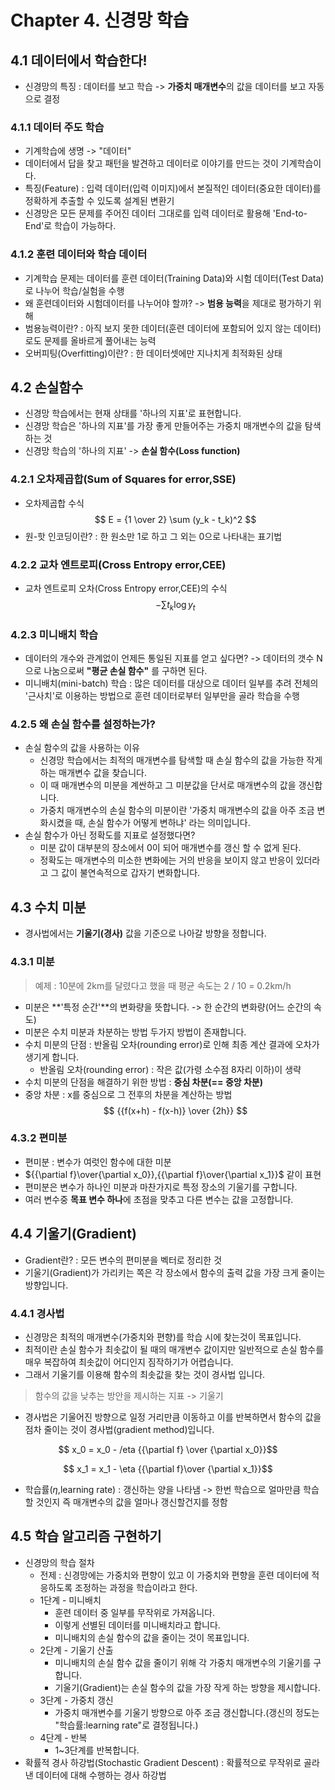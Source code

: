 # Chapter 4. 신경망 학습  

## 4.1 데이터에서 학습한다!
- 신경망의 특징 : 데이터를 보고 학습 -> **가중치 매개변수**의 값을 데이터를 보고 자동으로 결정  

### 4.1.1 데이터 주도 학습
- 기계학습에 생명 -> "데이터"
- 데이터에서 답을 찾고 패턴을 발견하고 데이터로 이야기를 만드는 것이 기계학습이다.
- 특징(Feature) : 입력 데이터(입력 이미지)에서 본질적인 데이터(중요한 데이터)를 정확하게 추출할 수 있도록 설계된 변환기
- 신경망은 모든 문제를 주어진 데이터 그대로를 입력 데이터로 활용해 'End-to-End'로 학습이 가능하다.  

### 4.1.2 훈련 데이터와 학습 데이터
- 기계학습 문제는 데이터를 훈련 데이터(Training Data)와 시험 데이터(Test Data)로 나누어 학습/실험을 수행
- 왜 훈련데이터와 시험데이터를 나누어야 할까? -> **범용 능력**을 제대로 평가하기 위해
- 범용능력이란? : 아직 보지 못한 데이터(훈련 데이터에 포함되어 있지 않는 데이터)로도 문제를 올바르게 풀어내는 능력
- 오버피팅(Overfitting)이란? : 한 데이터셋에만 지나치게 최적화된 상태  

## 4.2 손실함수
- 신경망 학습에서는 현재 상태를 '하나의 지표'로 표현합니다.
- 신경망 학습은 '하나의 지표'를 가장 좋게 만들어주는 가중치 매개변수의 값을 탐색하는 것
- 신경망 학습의 '하나의 지표' -> **손실 함수(Loss function)**  
### 4.2.1 오차제곱합(Sum of Squares for error,SSE)
- 오차제곱합 수식  
$$ E = {1 \over 2} \sum (y_k - t_k)^2
$$
- 원-핫 인코딩이란? : 한 원소만 1로 하고 그 외는 0으로 나타내는 표기법
### 4.2.2 교차 엔트로피(Cross Entropy error,CEE)
- 교차 엔트로피 오차(Cross Entropy error,CEE)의 수식
$$ -\sum{t_k\log{y_t}}
$$  
### 4.2.3 미니배치 학습 
- 데이터의 개수와 관계없이 언제든 통일된 지표를 얻고 싶다면? -> 데이터의 갯수 N으로 나눔으로써 **"평균 손실 함수"** 를 구하면 된다.
- 미니배치(mini-batch) 학습 : 많은 데이터를 대상으로 데이터 일부를 추려 전체의 '근사치'로 이용하는 방법으로 훈련 데이터로부터 일부만을 골라 학습을 수행  
### 4.2.5 왜 손실 함수를 설정하는가?
- 손실 함수의 값을 사용하는 이유
    - 신경망 학습에서는 최적의 매개변수를 탐색할 때 손실 함수의 값을 가능한 작게 하는 매개변수 값을 찾습니다.
    - 이 때 매개변수의 미분을 계싼하고 그 미분값을 단서로 매개변수의 값을 갱신합니다.
    - 가중치 매개변수의 손실 함수의 미분이란 '가중치 매개변수의 값을 아주 조금 변화시켰을 때, 손실 함수가 어떻게 변하냐' 라는 의미입니다.
- 손실 함수가 아닌 정확도를 지표로 설정했다면?
    - 미분 값이 대부분의 장소에서 0이 되어 매개변수를 갱신 할 수 없게 된다.
    - 정확도는 매개변수의 미소한 변화에는 거의 반응을 보이지 않고 반응이 있더라고 그 값이 불연속적으로 갑자기 변화합니다.  
## 4.3 수치 미분
- 경사법에서는 **기울기(경사)** 값을 기준으로 나아갈 방향을 정합니다.  
### 4.3.1 미분
> 예제 : 10분에 2km를 달렸다고 했을 때 평균 속도는 2 / 10 = 0.2km/h 
- 미분은 **'특정 순간'**의 변화량을 뜻합니다. -> 한 순간의 변화량(어느 순간의 속도)
- 미분은 수치 미분과 차분하는 방법 두가지 방법이 존재합니다.
- 수치 미분의 단점 : 반올림 오차(rounding error)로 인해 최종 계산 결과에 오차가 생기게 합니다.
    - 반올림 오차(rounding error) : 작은 값(가령 소수점 8자리 이하)이 생략
- 수치 미분의 단점을 해결하기 위한 방법 : **중심 차분(== 중앙 차분)**
- 중앙 차분 : x를 중심으로 그 전후의 차분을 계산하는 방법  
$$ {{f(x+h) - f(x-h)} \over {2h}}
$$  
### 4.3.2 편미분
- 편미분 : 변수가 여럿인 함수에 대한 미분
- ${{\partial f}\over{\partial x_0}},{{\partial f}\over{\partial x_1}}$ 같이 표현
- 편미분은 변수가 하나인 미분과 마찬가지로 특정 장소의 기울기를 구합니다.
- 여러 변수중 **목표 변수 하나**에 초점을 맞추고 다른 변수는 값을 고정합니다.  
## 4.4 기울기(Gradient)
- Gradient란? : 모든 변수의 편미분을 벡터로 정리한 것
- 기울기(Gradient)가 가리키는 쪽은 각 장소에서 함수의 출력 값을 가장 크게 줄이는 방향입니다.  
### 4.4.1 경사법
- 신경망은 최적의 매개변수(가중치와 편향)를 학습 시에 찾는것이 목표입니다.
- 최적이란 손실 함수가 최솟값이 될 때의 매개변수 값이지만 일반적으로 손실 함수를 매우 복잡하여 최솟값이 어디인지 짐작하기가 어렵습니다.
- 그래서 기울기를 이용해 함수의 최솟값을 찾는 것이 경사법 입니다.
> 함수의 값을 낮추는 방안을 제시하는 지표 -> 기울기
- 경사법은 기울어진 방향으로 일정 거리만큼 이동하고 이를 반복하면서 함수의 값을 점차 줄이는 것이 경사법(gradient method)입니다.  

$$ x_0 = x_0 - /eta {{\partial f} \over {\partial x_0}}$$  

$$ x_1 = x_1 - \eta {{\partial f}\over {\partial x_1}}$$
- 학습률($\eta$,learning rate) : 갱신하는 양을 나타냄 -> 한번 학습으로 얼마만큼 학습할 것인지 즉 매개변수의 값을 얼마나 갱신할건지를 정함  
## 4.5 학습 알고리즘 구현하기
- 신경망의 학습 절차
    - 전제 : 신경망에는 가중치와 편향이 있고 이 가중치와 편향을 훈련 데이터에 적응하도록 조정하는 과정을 학습이라고 한다.
    - 1단계 - 미니배치
        - 훈련 데이터 중 일부를 무작위로 가져옵니다. 
        - 이렇게 선별된 데이터를 미니배치라고 합니다.
        - 미니배치의 손실 함수의 값을 줄이는 것이 목표입니다.
    - 2단계 - 기울기 산출
        - 미니배치의 손실 함수 값을 줄이기 위해 각 가중치 매개변수의 기울기를 구합니다.
        - 기울기(Gradient)는 손실 함수의 값을 가장 작게 하는 방향을 제시합니다.
    - 3단계 - 가중치 갱신
        - 가중치 매개변수를 기울기 방향으로 아주 조금 갱신합니다.(갱신의 정도는 "학습률:learning rate"로 결정됩니다.)
    - 4단계 - 반복
        - 1~3단계를 반복합니다.
- 확률적 경사 하강법(Stochastic Gradient Descent) : 확률적으로 무작위로 골라낸 데이터에 대해 수행하는 경사 하강법  



